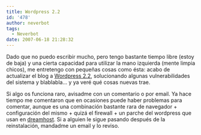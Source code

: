 ```yaml
---
title: Wordpress 2.2
id: '478'
author: neverbot
tags:
  - Neverbot
date: 2007-06-18 21:28:32
---
```


Dado que no puedo escribir mucho, pero tengo bastante tiempo libre (estoy de baja) y una cierta capacidad para utilizar la mano izquierda (mente limpia chicos), me entretengo con pequeñas cosas como ésta: acabo de actualizar el blog a [Wordpress 2.2](http://wordpress.org/development/2007/05/wordpress-22/), solucionando algunas vulnerabilidades del sistema y blablabla... y ya veré qué cosas nuevas trae.

Si algo os funciona raro, avisadme con un comentario o por email. Ya hace tiempo me comentaron que en ocasiones puede haber problemas para comentar, aunque es una combinación bastante rara de navegador + configuración del mismo + quizá el firewall + un parche del wordpress que usan en [dreamhost](https://neverbot.com/hosting/). Si a alguien le sigue pasando después de la reinstalación, mandadme un email y lo reviso.